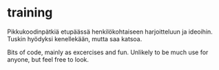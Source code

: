 # training
Pikkukoodinpätkiä etupäässä henkilökohtaiseen harjoitteluun ja ideoihin. Tuskin hyödyksi kenellekään, mutta saa katsoa.

Bits of code, mainly as excercises and fun. Unlikely to be much use for anyone, but feel free to look.
